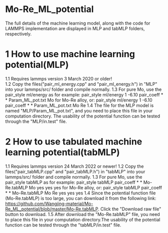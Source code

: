  Mo-Re_ML_potential
 ===================
 The full details of the machine learning model, along with the code for LAMMPS implementation are displayed in MLP and tabMLP folders, respectively.
# 1 How to use machine learning potential(MLP)
 1.1 Requires lammps version 3 March 2020 or older!  
 1.2 Copy the files("pair_ml_energy.cpp" and "pair_ml_energy.h") in "MLP" into your lammps/src/ folder and compile normally.
 1.3 For pure Mo, use the pair_style ml/energy as for example:
    pair_style      ml/energy 1 -6.10
    pair_coeff      * * Param_ML_pot.txt Mo 
    for Mo-Re alloy, or:
    pair_style      ml/energy 1 -6.10
    pair_coeff      * * Param_ML_pot.txt Mo Re
 1.4 The file for the MLP model is named "MLP/Param_ML_pot.txt", and you need to place this file in your computation directory. The usability of the potential function can be tested through the "MLP/in.test" file.
 # 2 How to use tabulated machine learning potential(tabMLP)
 1.1 Requires lammps version 24 March 2022 or newer!
 1.2 Copy the files("pair_tabMLP.cpp" and "pair_tabMLP.h") in "tabMLP" into your lammps/src/ folder and compile normally.
 1.3 For pure Mo, use the pair_style tabMLP as for example:
    pair_style      tabMLP
    pair_coeff      * * Mo-Re.tabMLP Mo yes yes yes 
    for Mo-Re alloy, or:
    pair_style      tabMLP
    pair_coeff      * * Mo-Re.tabMLP Mo Re yes yes yes
 1.4 Since the potential function file (Mo-Re.tabMLP) is too large, you can download it from the following link: https://github.com/Wangjing-material/Mo-Re_ML_potential/blob/master/Mo-Re.tabMLP. Click the "Download raw file" button to download. 
 1.5 After download the "Mo-Re.tabMLP" file, you need to place this file in your computation directory.The usability of the potential function can be tested through the "tabMLP/in.test" file.
